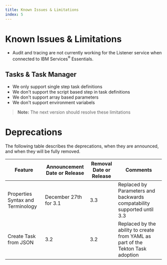 ```yaml
---
title: Known Issues & Limitations
index: 5
---
```


# Known Issues & Limitations

- Audit and tracing are not currently working for the Listener service when connected to IBM Services<sup>®</sup> Essentials.

## Tasks & Task Manager

- We only support single step task definitions
- We don't support the script based step in task definitions
- We don't support array based parameters
- We don't support environment variabels

> **Note:** The next version should resolve these limitations

# Deprecations

The following table describes the deprecations, when they are announced, and when they will be fully removed.

| Feature | Announcement Date or Release | Removal Date or Release | Comments |
| --- | --- | --- | --- |
| Properties Syntax and Terminology | December 27th for 3.1 | 3.3 | Replaced by Parameters and backwards compatability supported until 3.3 |
| Create Task from JSON | 3.2 | 3.2 | Replaced by the ability to create from YAML as part of the Tekton Task adoption |